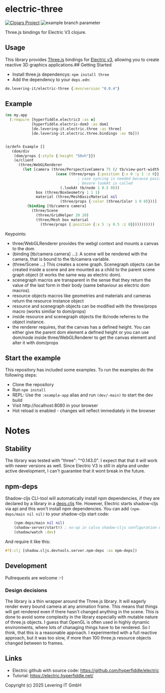 # electric-three
[![Clojars Project](https://img.shields.io/clojars/v/de.levering-it/electric-three.svg)](https://clojars.org/de.levering-it/electric-three)
![example branch parameter](https://github.com/HendrikLevering/electric3-threejs/actions/workflows/clojure.yaml/badge.svg?branch=main)

Three.js bindings for Electric V3 clojure.

## Usage

This library provides [Three.js](https://threejs.org/) bindings for [Electric v3](https://electric.hyperfiddle.net/), allowing you to create reactive 3D graphics applications.## Getting Started

* Install three.js dependencys: `npm install three`
* Add the dependency to your `deps.edn`:

```clojure
de.levering-it/electric-three {:mvn/version "0.0.4"}
```

## Example

```clojure
(ns my.app
  (:require [hyperfiddle.electric3 :as e]
            [hyperfiddle.electric-dom3 :as dom]
            [de.levering-it.electric.three :as three]
            [de.levering-it.electric.three.bindings :as tb]))


(e/defn Example []
   (dom/div
    (dom/props {:style {:height "50vh"}})
    (e/client
      (three/WebGLRenderer
        (let [camera (three/PerspectiveCamera 75 (/ tb/view-port-width tb/view-port-height) 0.1 2000
                       (case (three/props {:position {:x 0 :y 1 :z 0}})
                                 ; case syncing is needed because position has to be set
                                 ; bevore lookAt is called
                         (.lookAt tb/node 1 0.5 0)))
              box (three/BoxGeometry 1 1 1)
              material (three/MeshBasicMaterial nil
                         (three/props {:color (three/Color 1 0 0)}))]
          (binding [tb/camera camera]
            (three/Scene
              (three/GridHelper 20 20)
              (three/Mesh box material
                (three/props {:position {:x 5 :y 0.5 :z 0}})))))))))
```

Keypoints:

* three/WebGLRenderer provides the webgl context and mounts a canvas to the dom
* (binding [tb/camera camera] ...): A scene will be rendered with the camera, that is bound
to the tb/camera variable.
* (three/Scene ...) This creates a scene graph. Scenegraph objects can be created inside a scene and are mounted as a child to the parent scene graph object (it works the same way as electric dom).
* scenegraph macros are transparent in the sense that they return the value of the last form in their body (same behaviour as electric dom macros).
* resource objects macros like geometries and materials and cameras return the resource instance object
* resource and scenegraph objects can be modified with the three/props macro (works similiar to dom/props)
* inside resource and scenegraph objects the tb/node referres to the object instance.
* the renderer requires, that the canvas has a defined height. You can either give the parent dom element a defined height or you can use dom/node inside three/WebGLRenderer to get the canvas element and alter it with dom/props

## Start the example

This repository has included some examples. To run the examples do the following steps:

* Clone the repository
* Run `npm install`
* REPL: Use the `:example-app` alias and run `(dev/-main)` to start the dev build
* Visit http://localhost:8080 in your browser
* Hot reload is enabled - changes will reflect immediately in the browser


# Notes

## Stability
The library was tested with "three": "^0.143.0". I expect that that it will work with newer versions as well. Since Electric V3 is still in alpha and under active development, I can't guarantee that it wont break in the future.

## npm-deps
Shadow-cljs CLI-tool will automatically install npm dependencies, if they are declared by a library in a [deps.cljs](https://shadow-cljs.github.io/docs/UsersGuide.html#publish-deps-cljs) file.
However, Electric starts shadow-cljs via api and this won't install npm dependencies.
You can add `(npm-deps/main nil nil)` to your shadow-cljs start code:

```clojure
    (npm-deps/main nil nil)
    (shadow-server/start!) ; no-op in calva shadow-cljs configuration which starts this out of band
    (shadow/watch :dev)
```

And require it like this:
```clojure
#?(:clj [shadow.cljs.devtools.server.npm-deps :as npm-deps])
```

## Development

Pullrequests are welcome :-)

### Design decisions

The library is a thin wrapper around the Three.js library. It will eagerly render
every bound camera at any animation frame. This means that things will get rendered even if there hasn't changed anything in the scene. This is done to avoid some complexity in the library especially with mutable nature of three.js objects.
I guess that OpenGL is often used in highly dynamic environments, where lots of chanaging things have to be rendered. So I think, that this is a reasonable approach.
I experimented with a full reactive approach, but it was too slow, if more than
100 three.js resource objects changed between to frames.

## Links

* Electric github with source code: https://github.com/hyperfiddle/electric
* Tutorial: https://electric.hyperfiddle.net/

Copyright (c) 2025 Levering IT GmbH